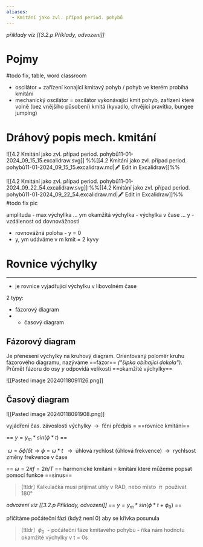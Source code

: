 ```yaml
---
aliases:
  - Kmitání jako zvl. případ period. pohybů
---
```


_příklady viz [[3.2.p Příklady, odvození]]_

# Pojmy
#todo fix, table, word classroom
- oscilátor = zařízení konající kmitavý pohyb / pohyb ve kterém probíhá kmitání
- mechanický oscilátor = oscilátor vykonávající kmit pohyb, zařízení které volně (bez vnějšího působení) kmitá (kyvadlo, chvějící pravítko, bungee jumping)

# Dráhový popis mech. kmitání
![[4.2 Kmitání jako zvl. případ period. pohybů11-01-2024_09_15_15.excalidraw.svg]]
%%[[4.2 Kmitání jako zvl. případ period. pohybů11-01-2024_09_15_15.excalidraw.md|🖋 Edit in Excalidraw]]%%

![[4.2 Kmitání jako zvl. případ period. pohybů11-01-2024_09_22_54.excalidraw.svg]]
%%[[4.2 Kmitání jako zvl. případ period. pohybů11-01-2024_09_22_54.excalidraw.md|🖋 Edit in Excalidraw]]%%
#todo fix pic

amplituda - max výchyllka ... ym
okamžitá výchylka - výchylka v čase ... y
	- vzdálenost od dovnovážnosti
- rovnovážná poloha - y = 0
- y, ym udáváme v m
kmit = 2 kyvy


# Rovnice výchylky
---
- je rovnice vyjadřující výchylku v libovolném čase

2 typy:
- fázorový diagram
- - časový diagram

## Fázorový diagram

Je přenesení výchylky na kruhový diagram. Orientovaný poloměr kruhu fázorového diagramu, nazýváme ==fázor== _("šipka obíhající dokola")_. Průmět fázoru do osy _y_ odpovídá velikosti ==okamžité výchylky==

![[Pasted image 20240118091126.png]]


## Časový diagram

![[Pasted image 20240118091908.png]]

vyjádření čas. závoslosti výchylky  ${\ \longrightarrow\ }$ fční předpis = ==rovnice kmitání==

 ==${\ y = y_m*sin(\phi*t)\ }$==
 
 ${\ \omega = \delta\phi/\delta t \longrightarrow \phi = \omega*t\ }$
  ${\ \longrightarrow\ }$ úhlová rychlost (úhlová frekvence)  ${\ \longrightarrow\ }$ rychlsost změny frekvence v čase

 ==${\ \omega = 2\pi f = 2\pi/T\ }$==
harmonické kmitání = kmitání které můžeme popsat pomocí funkce ==sinus==

> [!tldr]
> Kalkulačka musí přijímat úhly v RAD, nebo místo  ${\ \pi\ }$ používat 180° 

_odvození viz [[3.2.p Příklady, odvození]]_
==${\ y = y_m*sin(\phi*t + \phi_0)\ }$==

přičítáme počáteční fázi (když není 0) aby se křivka posunula


> [!tldr]
>${\ \phi_0\ }$ - počáteční fáze kmitavého pohybu - říká nám hodnotu okamžité výchylky v t = 0s